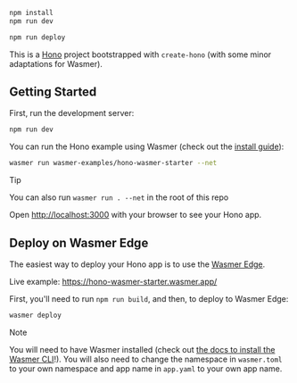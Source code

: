 ```txt
npm install
npm run dev
```

```txt
npm run deploy
```


This is a [Hono](https://hono.dev) project bootstrapped with `create-hono` (with some minor adaptations for Wasmer).

## Getting Started

First, run the development server:

```bash
npm run dev
```

You can run the Hono example using Wasmer (check out the [install guide](https://docs.wasmer.io/install)):

```bash
wasmer run wasmer-examples/hono-wasmer-starter --net
```

> [!TIP]
> You can also run `wasmer run . --net` in the root of this repo

Open [http://localhost:3000](http://localhost:3000) with your browser to see your Hono app.

## Deploy on Wasmer Edge

The easiest way to deploy your Hono app is to use the [Wasmer Edge](https://wasmer.io/products/edge).

Live example: https://hono-wasmer-starter.wasmer.app/

First, you'll need to run `npm run build`, and then, to deploy to Wasmer Edge:

```bash
wasmer deploy
```

> [!NOTE]
> You will need to have Wasmer installed (check out [the docs to install the Wasmer CLI](https://docs.wasmer.io/install)!). 
> You will also need to change the namespace in `wasmer.toml` to your own namespace and app name in `app.yaml` to your own app name.
